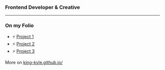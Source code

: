 ### Frontend Developer & Creative

---

### On my Folio

- ⚡ [Project 1](https://www.example.com) 
- ⚡ [Project 2](https://www.example.com)
- ⚡ [Project 3](https://www.example.com)

More on [king-kyle.github.io/](https://www.example.com)





<!--
**King-Kyle/King-Kyle** is a ✨ _special_ ✨ repository because its `README.md` (this file) appears on your GitHub profile.

Here are some ideas to get you started:

- 🔭 I’m currently working on ...
- 🌱 I’m currently learning ...
- 👯 I’m looking to collaborate on ...
- 🤔 I’m looking for help with ...
- 💬 Ask me about ...
- 📫 How to reach me: ...
- 😄 Pronouns: ...
- ⚡ Fun fact: ...
-->
